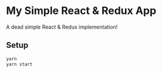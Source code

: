 # My Simple React & Redux App

A dead simple React & Redux implementation!

## Setup

```bash
yarn
yarn start
```
